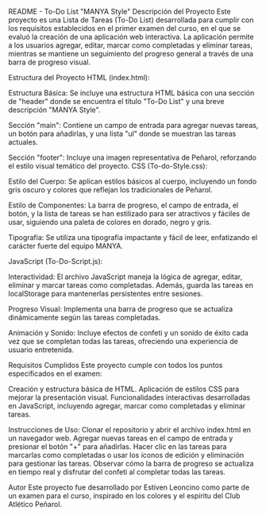 README - To-Do List "MANYA Style"
Descripción del Proyecto
Este proyecto es una Lista de Tareas (To-Do List) desarrollada para cumplir con los requisitos establecidos en el primer examen del curso, en el que se evaluó la creación de una aplicación web interactiva. La aplicación permite a los usuarios agregar, editar, marcar como completadas y eliminar tareas, mientras se mantiene un seguimiento del progreso general a través de una barra de progreso visual.

Estructura del Proyecto HTML (index.html):

Estructura Básica: Se incluye una estructura HTML básica con una sección de "header" donde se encuentra el título "To-Do List" y una breve descripción "MANYA Style".

Sección "main": Contiene un campo de entrada para agregar nuevas tareas, un botón para añadirlas, y una lista "ul" donde se muestran las tareas actuales.

Sección "footer": Incluye una imagen representativa de Peñarol, reforzando el estilo visual temático del proyecto.
CSS (To-do-Style.css):

Estilo del Cuerpo: Se aplican estilos básicos al cuerpo, incluyendo un fondo gris oscuro y colores que reflejan los tradicionales de Peñarol.

Estilo de Componentes: La barra de progreso, el campo de entrada, el botón, y la lista de tareas se han estilizado para ser atractivos y fáciles de usar, siguiendo una paleta de colores en dorado, negro y gris.

Tipografía: Se utiliza una tipografía impactante y fácil de leer, enfatizando el carácter fuerte del equipo MANYA.

JavaScript (To-Do-Script.js):

Interactividad: El archivo JavaScript maneja la lógica de agregar, editar, eliminar y marcar tareas como completadas. Además, guarda las tareas en localStorage para mantenerlas persistentes entre sesiones.

Progreso Visual: Implementa una barra de progreso que se actualiza dinámicamente según las tareas completadas.

Animación y Sonido: Incluye efectos de confeti y un sonido de éxito cada vez que se completan todas las tareas, ofreciendo una experiencia de usuario entretenida.

Requisitos Cumplidos
Este proyecto cumple con todos los puntos especificados en el examen:

Creación y estructura básica de HTML.
Aplicación de estilos CSS para mejorar la presentación visual.
Funcionalidades interactivas desarrolladas en JavaScript, incluyendo agregar, marcar como completadas y eliminar tareas.

Instrucciones de Uso:
Clonar el repositorio y abrir el archivo index.html en un navegador web.
Agregar nuevas tareas en el campo de entrada y presionar el botón "+" para añadirlas.
Hacer clic en las tareas para marcarlas como completadas o usar los íconos de edición y eliminación para gestionar las tareas.
Observar cómo la barra de progreso se actualiza en tiempo real y disfrutar del confeti al completar todas las tareas.

Autor
Este proyecto fue desarrollado por Estiven Leoncino como parte de un examen para el curso, inspirado en los colores y el espíritu del Club Atlético Peñarol.
